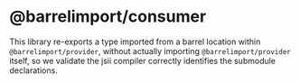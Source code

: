 # @barrelimport/consumer

This library re-exports a type imported from a barrel location within
`@barrelimport/provider`, without actually importing `@barrelimport/provider`
itself, so we validate the jsii compiler correctly identifies the submodule
declarations.

